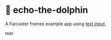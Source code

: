 # 🐬 echo-the-dolphin

A Farcaster frames example app using [text input](https://warpcast.notion.site/Frames-Text-Input-Public-27c9f0d61903486d89b6d932dd0d6a22).

test
